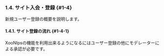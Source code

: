 ### 1.4. サイト入会・登録 {#1-4}

新規ユーザー登録の概要を説明します。

#### 1.4.1. サイト登録の流れ {#1-4-1}

XooNIpsの機能を利用出来るようになるにはユーザー登録の他にモデレーターによる承認が必要です。